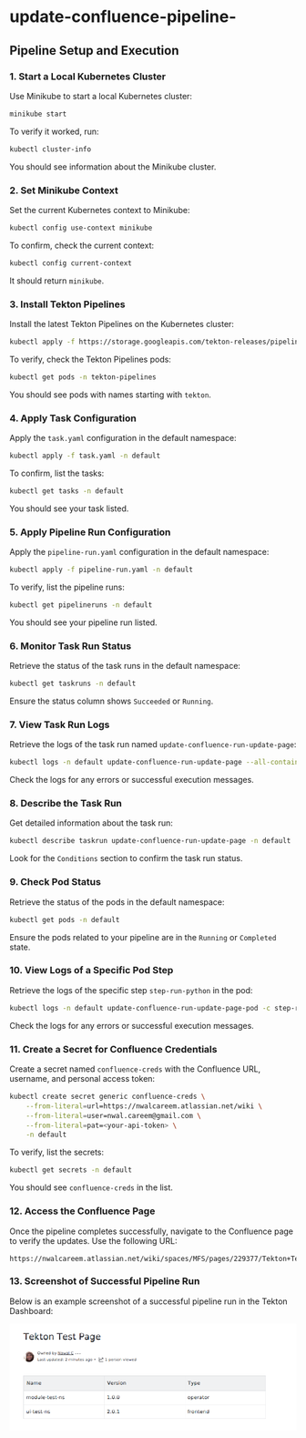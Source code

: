 # update-confluence-pipeline-
## Pipeline Setup and Execution

### 1. Start a Local Kubernetes Cluster
Use Minikube to start a local Kubernetes cluster:
```sh
minikube start
```
To verify it worked, run:
```sh
kubectl cluster-info
```
You should see information about the Minikube cluster.

### 2. Set Minikube Context
Set the current Kubernetes context to Minikube:
```sh
kubectl config use-context minikube
```
To confirm, check the current context:
```sh
kubectl config current-context
```
It should return `minikube`.

### 3. Install Tekton Pipelines
Install the latest Tekton Pipelines on the Kubernetes cluster:
```sh
kubectl apply -f https://storage.googleapis.com/tekton-releases/pipeline/latest/release.yaml
```
To verify, check the Tekton Pipelines pods:
```sh
kubectl get pods -n tekton-pipelines
```
You should see pods with names starting with `tekton`.

### 4. Apply Task Configuration
Apply the `task.yaml` configuration in the default namespace:
```sh
kubectl apply -f task.yaml -n default
```
To confirm, list the tasks:
```sh
kubectl get tasks -n default
```
You should see your task listed.

### 5. Apply Pipeline Run Configuration
Apply the `pipeline-run.yaml` configuration in the default namespace:
```sh
kubectl apply -f pipeline-run.yaml -n default
```
To verify, list the pipeline runs:
```sh
kubectl get pipelineruns -n default
```
You should see your pipeline run listed.

### 6. Monitor Task Run Status
Retrieve the status of the task runs in the default namespace:
```sh
kubectl get taskruns -n default
```
Ensure the status column shows `Succeeded` or `Running`.

### 7. View Task Run Logs
Retrieve the logs of the task run named `update-confluence-run-update-page`:
```sh
kubectl logs -n default update-confluence-run-update-page --all-containers
```
Check the logs for any errors or successful execution messages.

### 8. Describe the Task Run
Get detailed information about the task run:
```sh
kubectl describe taskrun update-confluence-run-update-page -n default
```
Look for the `Conditions` section to confirm the task run status.

### 9. Check Pod Status
Retrieve the status of the pods in the default namespace:
```sh
kubectl get pods -n default
```
Ensure the pods related to your pipeline are in the `Running` or `Completed` state.

### 10. View Logs of a Specific Pod Step
Retrieve the logs of the specific step `step-run-python` in the pod:
```sh
kubectl logs -n default update-confluence-run-update-page-pod -c step-run-python
```
Check the logs for any errors or successful execution messages.

### 11. Create a Secret for Confluence Credentials
Create a secret named `confluence-creds` with the Confluence URL, username, and personal access token:
```sh
kubectl create secret generic confluence-creds \
    --from-literal=url=https://nwalcareem.atlassian.net/wiki \
    --from-literal=user=nwal.careem@gmail.com \
    --from-literal=pat=<your-api-token> \
    -n default
```
To verify, list the secrets:
```sh
kubectl get secrets -n default
```
You should see `confluence-creds` in the list.


### 12. Access the Confluence Page
Once the pipeline completes successfully, navigate to the Confluence page to verify the updates. Use the following URL:
```
https://nwalcareem.atlassian.net/wiki/spaces/MFS/pages/229377/Tekton+Test+Page
```

### 13. Screenshot of Successful Pipeline Run
Below is an example screenshot of a successful pipeline run in the Tekton Dashboard:

![Successful Pipeline Run](./image.png)